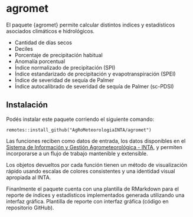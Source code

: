# agromet

El paquete {agromet} permite calcular distintos indices y estadísticos asociados climáticos e hidrológicos. 

* Cantidad de días secos
* Deciles
* Porcentaje de precipitación habitual
* Anomalía porcentual
* Índice normalizado de precipitación (SPI)
* Índice estandarizado de precipitación y evapotranspiración (SPEI)
* Índice de severidad de sequía de Palmer
* Índice autocalibrado de severidad de sequía de Palmer (sc-PDSI)

## Instalación

Podés instalar este paquete corriendo el siguiente comando:

`remotes::install_github("AgRoMeteorologiaINTA/agromet")` 

Las funciones reciben como datos de entrada, los datos disponibles en el [Sistema de Información y Gestión Agrometeorológica - INTA](http://siga.inta.gov.ar/), y permiten incorporarse a un flujo de trabajo mantenible y extensible. 

Los objetos devueltos por cada función tienen un método de visualización rápido usando escalas de colores consistentes y una identidad visual apropiada al INTA. 

Finanlmente el paquete cuenta con una plantilla  de RMarkdown para el reporte de índices y estadísticos implementados generada utilizando una interfaz gráfica. 
Plantilla de reporte con interfaz gráfica (código en repositorio GitHub).
